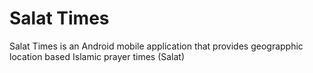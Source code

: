# Salat Times
Salat Times is an Android mobile application that provides geograpphic location based Islamic prayer times (Salat)
